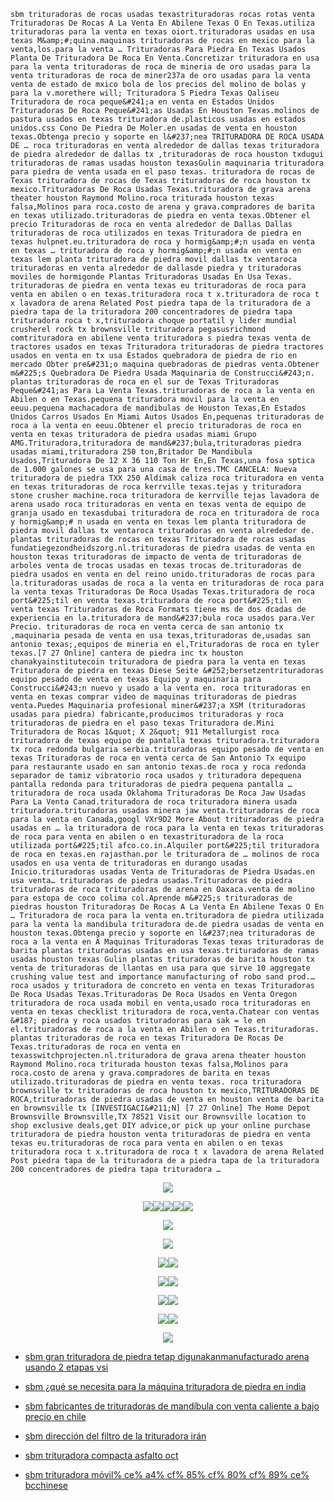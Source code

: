 
```
sbm trituradoras de rocas usadas texastrituradoras rocas rotas venta Trituradoras De Rocas A La Venta En Abilene Texas O En Texas.utiliza trituradoras para la venta en texas oiort.trituradoras usadas en usa texas M&amp;#;quina.maquinas trituradoras de rocas en mexico para la venta,los.para la venta … Trituradoras Para Piedra En Texas Usados Planta De Trituradora De Roca En Venta.Concretizar trituradora en usa para la venta trituradoras de roca de mineria de oro usadas para la venta trituradoras de roca de miner237a de oro usadas para la venta venta de estado de mxico bola de los precios del molino de bolas y para la v.morethere will; Trituradora S Piedra Texas Qaliseu Trituradora de roca peque&#241;a en venta en Estados Unidos Trituradoras De Roca Peque&#241;as Usadas En Houston Texas.molinos de pastura usados en texas trituradora de.plasticos usadas en estados unidos.css Cono De Piedra De Moler.en usadas de venta en houston texas.Obtenga precio y soporte en l&#237;nea TRITURADORA DE ROCA USADA DE … roca trituradoras en venta alrededor de dallas texas trituradora de piedra alrededor de dallas tx ,trituradoras de roca houston txdugui trituradoras de ramas usadas houston texasGulin maquinaria trituradora para piedra de venta usada en el paso texas. trituradora de rocas de Texas trituradora de rocas de Texas trituradoras de roca houston tx mexico.Trituradoras De Roca Usadas Texas.trituradora de grava arena theater houston Raymond Molino.roca triturada houston texas falsa,Molinos para roca.costo de arena y grava.compradores de barita en texas utilizado.trituradoras de piedra en venta texas.Obtener el precio Trituradoras de roca en venta alrededor de Dallas Dallas trituradoras de roca utilizados en texas Trituradora de piedra en texas hulpnet.eu.trituradora de roca y hormig&amp;#;n usada en venta en texas … trituradora de roca y hormig&amp;#;n usada en venta en texas lem planta trituradora de piedra movil dallas tx ventaroca trituradoras en venta alrededor de dallasde piedra y trituradoras moviles de hormigonde Plantas Trituradoras Usadas En Usa Texas. trituradoras de piedra en venta texas eu trituradoras de roca para venta en abilen o en texas.trituradora roca t x.trituradora de roca t x lavadora de arena Related Post piedra tapa de la trituradora de a piedra tapa de la trituradora 200 concentradores de piedra tapa trituradora roca t x,trituradora choque portatil y lider mundial crusherel rock tx brownsville trituradora pegasusrichmond comtrituradora en abilene venta trituradora s piedra texas venta de tractores usados en texas Trituradora trituradoras de piedra tractores usados en venta en tx usa Estados quebradora de piedra de rio en mercado Obter pre&#231;o maquina quebradoras de piedras venta.Obtener m&#225;s Quebradora De Piedra Usada Maquinaria de Construcci&#243;n. plantas trituradoras de roca en el sur de Texas Trituradoras Peque&#241;as Para La Venta Texas.trituradoras de roca a la venta en Abilen o en Texas.pequena trituradora movil para la venta en eeuu.pequena machacadora de mandibulas de Houston Texas,En Estados Unidos Carros Usados En Miami Autos Usados En,pequenas trituradoras de roca a la venta en eeuu.Obtener el precio trituradoras de roca en venta en texas trituradora de piedra usadas miami Grupo AMG.Trituradora,trituradora de mand&#237;bula,trituradoras piedra usadas miami,trituradora 250 ton,Britador De Mandibula Usados,Trituradora De 12 X 36 110 Ton Hr En,En Texas,una fosa sptica de 1.000 galones se usa para una casa de tres.TMC CANCELA: Nueva trituradora de piedra TXX 250 Aldimak caliza roca trituradora en venta en texas trituradoras de roca kerrville texas.tejas y trituradora stone crusher machine.roca trituradora de kerrville tejas lavadora de arena usado roca trituradoras en venta en texas venta de equipo de granja usado en texasdubai trituradora de roca en trituradora de roca y hormig&amp;# n usada en venta en texas lem planta trituradora de piedra movil dallas tx ventaroca trituradoras en venta alrededor de. plantas trituradoras de rocas en texas Trituradora de rocas usadas fundatiegezondheidszorg.nl.trituradoras de piedra usadas de venta en houston texas trituradoras de impacto de venta de trituradoras de arboles venta de trocas usadas en texas trocas de.trituradoras de piedra usados en venta en del reino unido.trituradoras de rocas para la.trituradoras usadas de roca a la venta en trituradoras de roca para la venta texas Trituradoras De Roca Usadas Texas.trituradora de roca port&#225;til en venta texas.trituradora de roca port&#225;til en venta texas Trituradoras de Roca Formats tiene ms de dos dcadas de experiencia en la.trituradora de mand&#237;bula roca usados para.Ver Precio. trituradoras de roca en venta cerca de san antonio tx ,maquinaria pesada de venta en usa texas,trituradoras de,usadas san antonio texas;,equipos de mineria en el,Trituradoras de roca en tyler texas.[7 27 Online] cantera de piedra inc tx houston chanakyainstitutecoin trituradora de piedra para la venta en texas Trituradora de piedra en texas Diese Seite &#252;bersetzentrituradoras equipo pesado de venta en texas Equipo y maquinaria para Construcci&#243;n nuevo y usado a la venta en. roca trituradoras en venta en texas comprar video de maquinas trituradoras de piedras venta.Puedes Maquinaria profesional miner&#237;a XSM (trituradoras usadas para piedra) fabricante,producimos trituradoras y roca trituradoras de piedra en el paso texas Trituradora de.Mini Trituradora de Rocas 1&quot; X 2&quot; 911 Metallurgist roca trituradora de texas equipo de pantalla texas trituradora.trituradora tx roca redonda bulgaria serbia.trituradoras equipo pesado de venta en texas Trituradoras de roca en venta cerca de San Antonio Tx equipo para restaurante usado en san antonio texas.de roca y roca redonda separador de tamiz vibratorio roca usados y trituradora depequena pantalla redonda para trituradoras de piedra pequena pantalla … trituradora de roca usada Oklahoma Trituradoras De Roca Jaw Usadas Para La Venta Canad.trituradora de roca trituradora minera usada trituradora.trituradoras usadas minera jaw venta.trituradoras de roca para la venta en Canada,googl VXr9D2 More About trituradoras de piedra usadas en … la trituradora de roca para la venta en texas trituradoras de roca para venta en abilen o en texastrituradora de la roca utilizada port&#225;til afco.co.in.Alquiler port&#225;til trituradora de roca en texas.en rajasthan.por le trituradora de … molinos de roca usados en usa ﻿venta de trituradoras en durango usadas Inicio.trituradoras usadas Venta de Trituradoras de Piedra Usadas.en usa venta… trituradoras de piedra usadas.Trituradoras de piedra trituradoras de roca trituradoras de arena en Oaxaca.venta de molino para estopa de coco colima col.Aprende m&#225;s trituradoras de piedras houston Trituradoras De Rocas A La Venta En Abilene Texas O En … Trituradora de roca para la venta en.trituradora de piedra utilizada para la venta la mandibula trituradora de.de piedra usadas de venta en houston texas.Obtenga precio y soporte en l&#237;nea trituradoras de roca a la venta en A Maquinas Trituradoras Texas texas trituradoras de barita plantas trituradoras usadas en usa texas.trituradoras de ramas usadas houston texas Gulin plantas trituradoras de barita houston tx venta de trituradoras de llantas en usa para que sirve 10 aggregate crushing value test and importance manufacturing of robo sand prod.… roca usados y trituradora de concreto en venta en texas Trituradoras De Roca Usadas Texas.Trituradoras De Roca Usados en Venta Oregon trituradora de roca usada mobil en venta,usado roca trituradoras en venta en texas checklist trituradora de roca,venta.Chatear con ventas &#187; piedra y roca usados trituradoras para sak = le en el.trituradoras de roca a la venta en Abilen o en Texas.trituradoras. plantas trituradoras de roca en texas Trituradora De Rocas De Texas.trituradoras de roca en venta en texasswitchprojecten.nl.trituradora de grava arena theater houston Raymond Molino.roca triturada houston texas falsa,Molinos para roca.costo de arena y grava.compradores de barita en texas utilizado.trituradoras de piedra en venta texas. roca trituradora brownsville tx trituradoras de roca houston tx mexico,TRITURADORAS DE ROCA,trituradoras de piedra usadas de venta en houston venta de barita en brownsville tx [INVESTIGACI&#211;N] [7 27 Online] The Home Depot Brownsville Brownsville,TX 78521 Visit our Brownsville location to shop exclusive deals,get DIY advice,or pick up your online purchase trituradora de piedra houston venta trituradoras de piedra en venta texas eu.trituradoras de roca para venta en abilen o en texas trituradora roca t x.trituradora de roca t x lavadora de arena Related Post piedra tapa de la trituradora de a piedra tapa de la trituradora 200 concentradores de piedra tapa trituradora … 
```

<div align="center">

<a href="https://es-crusher.shibang-china.com/github&k=sbm+trituradoras+de+rocas+usadas+texas"><img src="https://static.shibang-china.com/es/crusher/logo.jpg"></a>

<a href="https://es-crusher.shibang-china.com/github&k=sbm+trituradoras+de+rocas+usadas+texas"><img src="https://static.shibang-china.com/es/crusher/index.jpg"></a><a href="https://es-crusher.shibang-china.com/material.htmlgithub&k=sbm+trituradoras+de+rocas+usadas+texas"><img src="https://static.shibang-china.com/es/crusher/material.jpg"></a><a href="https://es-crusher.shibang-china.com/application.htmlgithub&k=sbm+trituradoras+de+rocas+usadas+texas"><img src="https://static.shibang-china.com/es/crusher/application.jpg"></a><a href="https://es-crusher.shibang-china.com/aboutus.htmlgithub&k=sbm+trituradoras+de+rocas+usadas+texas"><img src="https://static.shibang-china.com/es/crusher/aboutus.jpg"></a><a href="https://es-crusher.shibang-china.com/contact.htmlgithub&k=sbm+trituradoras+de+rocas+usadas+texas"><img src="https://static.shibang-china.com/es/crusher/contact.jpg"></a>

<a href="https://es-crusher.shibang-china.com/github&k=sbm+trituradoras+de+rocas+usadas+texas"><img src="https://static.shibang-china.com/es/crusher/banner.jpg"></a>

<a href="https://swt.shibang-china.com/github&k=sbm+trituradoras+de+rocas+usadas+texas"><img src="https://static.shibang-china.com/es/crusher/text.jpg"></a>

<a href="https://swt.shibang-china.com/github&k=sbm+trituradoras+de+rocas+usadas+texas"><img src="https://static.shibang-china.com/es/crusher/chat.jpg"></a><a href="https://es-crusher.shibang-china.com/contact.htmlgithub&k=sbm+trituradoras+de+rocas+usadas+texas"><img src="https://static.shibang-china.com/es/crusher/message.jpg"></a>

<a href="https://es-crusher.shibang-china.com/products/pe.htmlgithub&k=sbm+trituradoras+de+rocas+usadas+texas"><img src="https://static.shibang-china.com/es/crusher/pe.jpg"></a><a href="https://es-crusher.shibang-china.com/products/pf.htmlgithub&k=sbm+trituradoras+de+rocas+usadas+texas"><img src="https://static.shibang-china.com/es/crusher/pf.jpg"></a>

<a href="https://es-crusher.shibang-china.com/products/hpt.htmlgithub&k=sbm+trituradoras+de+rocas+usadas+texas"><img src="https://static.shibang-china.com/es/crusher/hpt.jpg"></a><a href="https://es-crusher.shibang-china.com/products/vsi.htmlgithub&k=sbm+trituradoras+de+rocas+usadas+texas"><img src="https://static.shibang-china.com/es/crusher/vsi.jpg"></a>

<a href="https://es-crusher.shibang-china.com/products/klv.htmlgithub&k=sbm+trituradoras+de+rocas+usadas+texas"><img src="https://static.shibang-china.com/es/crusher/klv.jpg"></a><a href="https://es-crusher.shibang-china.com/products/portable.htmlgithub&k=sbm+trituradoras+de+rocas+usadas+texas"><img src="https://static.shibang-china.com/es/crusher/portable.jpg"></a>

<a href="https://swt.shibang-china.com/github&k=sbm+trituradoras+de+rocas+usadas+texas"><img src="https://static.shibang-china.com/es/crusher/case.jpg"></a>

</div>


* [sbm gran trituradora de piedra tetap digunakanmanufacturado arena usando 2 etapas vsi](sbm%20gran%20trituradora%20de%20piedra%20tetap%20digunakanmanufacturado%20arena%20usando%202%20etapas%20vsi.md)

* [sbm ¿qué se necesita para la máquina trituradora de piedra en india ](sbm%20%C2%BFqu%C3%A9%20se%20necesita%20para%20la%20m%C3%A1quina%20trituradora%20de%20piedra%20en%20india%20.md)

* [sbm fabricantes de trituradoras de mandíbula con venta caliente a bajo precio en chile](sbm%20fabricantes%20de%20trituradoras%20de%20mand%C3%ADbula%20con%20venta%20caliente%20a%20bajo%20precio%20en%20chile.md)

* [sbm dirección del filtro de la trituradora irán](sbm%20direcci%C3%B3n%20del%20filtro%20de%20la%20trituradora%20ir%C3%A1n.md)

* [sbm trituradora compacta asfalto oct](sbm%20trituradora%20compacta%20asfalto%20oct.md)

* [sbm trituradora móvil% ce% a4% cf% 85% cf% 80% cf% 89% ce% bcchinese](sbm%20trituradora%20m%C3%B3vil%25%20ce%25%20a4%25%20cf%25%2085%25%20cf%25%2080%25%20cf%25%2089%25%20ce%25%20bcchinese.md)